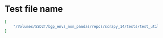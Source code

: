 # Test file name

```json
[
    "/Volumes/SSD2T/bgp_envs_non_pandas/repos/scrapy_14/tests/test_utils_gz.py"
]
```
